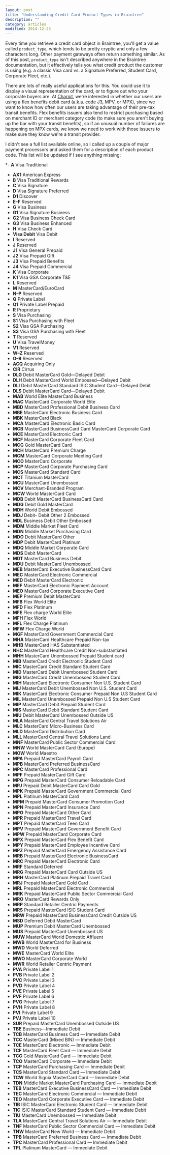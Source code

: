 ```yaml
---
layout: post
title: "Understanding Credit Card Product Types in Braintree"
description: ""
category: articles
modified: 2014-12-23
---
```


Every time you retrieve a credit card object in Braintree, you'll get a value called `product_type`, which tends to be pretty cryptic and only a few characters long. Other payment gateways often return something similar. As of this post, `product_type` isn't described anywhere in the Braintree documentation, but it effectively tells you what credit product the customer is using (e.g. a classic Visa card vs. a Signature Preferred, Student Card, Corporate Fleet, etc.). 

There are lots of really useful applications for this. You could use it to display a visual representation of the card, or to figure out who your corporate buyers are. At [Chariot](https://www.chariotsf.com), we're interested in whether our users are using a flex benefits debit card (a.k.a. code J3, MPV, or MPX), since we want to know how often our users are taking advantage of their pre-tax transit benefits. Flex benefits issuers also tend to restrict purchasing based on merchant ID or merchant category code (to make sure you aren't buying up the bar with your transit benefits), so if an unusual number of failures are happening on MPX cards, we know we need to work with those issuers to make sure they know we're a transit provider.

I didn't see a full list available online, so I called up a couple of major payment processors and asked them for a description of each product code. This list will be updated if I see anything missing:

*- **A** Visa Traditional
- **AX1** American Express
- **B** Visa Traditional Rewards
- **C** Visa Signature
- **D** Visa Signature Preferred
- **D1** Discover
- **E–F** Reserved
- **G** Visa Business
- **G1** Visa Signature Business
- **G2** Visa Business Check Card
- **G3** Visa Business Enhanced
- **H** Visa Check Card
- **Visa Debit** Visa Debit
- **I** Reserved
- **J** Reserved
- **J1** Visa General Prepaid
- **J2** Visa Prepaid Gift
- **J3** Visa Prepaid Benefits
- **J4** Visa Prepaid Commercial
- **K** Visa Corporate
- **K1** Visa GSA Corporate T&E
- **L** Reserved
- **M** MasterCard/EuroCard
- **N–P** Reserved
- **Q** Private Label
- **Q1** Private Label Prepaid
- **R** Proprietary
- **S** Visa Purchasing
- **S1** Visa Purchasing with Fleet
- **S2** Visa GSA Purchasing
- **S3** Visa GSA Purchasing with Fleet
- **T** Reserved
- **U** Visa TravelMoney
- **V1** Reserved
- **W–Z** Reserved
- **O–9** Reserved
- **ACQ** Acquiring Only
- **CIR** Cirrus
- **DLG** Debit MasterCard Gold—Delayed Debit
- **DLH** Debit MasterCard World Embossed—Delayed Debit
- **DLI** Debit MasterCard Standard ISIC Student Card—Delayed Debit
- **DLS** Debit MasterCard Card—Delayed Debit
- **MAB** World Elite MasterCard Business
- **MAC** MasterCard Corporate World Elite
- **MBD** MasterCard Professional Debit Business Card
- **MBE** MasterCard Electronic Business Card
- **MBK** MasterCard Black
- **MCA** MasterCard Electronic Basic Card
- **MCB** MasterCard BusinessCard Card MasterCard Corporate Card
- **MCE** MasterCard Electronic Card
- **MCF** MasterCard Corporate Fleet Card
- **MCG** Gold MasterCard Card
- **MCH** MasterCard Premium Charge
- **MCM** MasterCard Corporate Meeting Card
- **MCO** MasterCard Corporate
- **MCP** MasterCard Corporate Purchasing Card
- **MCS** MasterCard Standard Card
- **MCT** Titanium MasterCard
- **MCU** MasterCard Unembossed
- **MCV** Merchant-Branded Program
- **MCW** World MasterCard Card
- **MDB** Debit MasterCard BusinessCard Card
- **MDG** Debit Gold MasterCard
- **MDH** World Debit Embossed
- **MDJ** Debit- Debit Other 2 Embossed
- **MDL** Business Debit Other Embossed
- **MDM** Middle Market Fleet Card
- **MDN** Middle Market Purchasing Card
- **MDO** Debit MasterCard Other
- **MDP** Debit MasterCard Platinum
- **MDQ** Middle Market Corporate Card
- **MDS** Debit MasterCard
- **MDT** MasterCard Business Debit
- **MDU** Debit MasterCard Unembossed
- **MEB** MasterCard Executive BusinessCard Card
- **MEC** MasterCard Electronic Commercial
- **MED** Debit MasterCard Electronic
- **MEF** MasterCard Electronic Payment Account
- **MEO** MasterCard Corporate Executive Card
- **MEP** Premium Debit MasterCard
- **MFB** Flex World Elite
- **MFD** Flex Platinum
- **MFE** Flex charge World Elite
- **MFH** Flex World
- **MFL** Flex Charge Platinum
- **MFW** Flex Charge World
- **MGF** MasterCard Government Commercial Card
- **MHA** MasterCard Healthcare Prepaid Non-tax
- **MHB** MasterCard HAS Substantiated
- **NHC** MasterCard Healthcare Credit Non-substantiated
- **MHH** MasterCard Unembossed Prepaid Student card
- **MIB** MasterCard Credit Electronic Student Card
- **MIC** MasterCard Credit Standard Student Card
- **MID** MasterCard Debit Unembossed Student Card
- **MIG** MasterCard Credit Umembossed Student Card
- **MIH** MasterCard Electronic Consumer Non U.S. Student Card
- **MIJ** MasterCard Debit Unembossed Non U.S. Student Card
- **MIK** MasterCard Electronic Consumer Prepaid Non U.S Student Card
- **MIL** MasterCard Unembossed Prepaid Non U.S Student Card
- **MIP** MasterCard Debit Prepaid Student Card
- **MIS** MasterCard Debit Standard Student Card
- **MIU** Debit MasterCard Unembossed Outside US
- **MLA** MasterCard Central Travel Solutions Air
- **MLC** MasterCard Micro-Business Card
- **MLD** MasterCard Distribution Card
- **MLL** MasterCard Central Travel Solutions Land
- **MNF** MasterCard Public Sector Commercial Card
- **MNW** World MasterCard Card (Europe)
- **MOW** World Maestro
- **MPA** Prepaid MasterCard Payroll Card
- **MPB** MasterCard Preferred BusinessCard
- **MPC** MasterCard Professional Card
- **MPF** Prepaid MasterCard Gift Card
- **MPG** Prepaid MasterCard Consumer Reloadable Card
- **MPJ** Prepaid Debit MasterCard Card Gold
- **MPK** Prepaid MasterCard Government Commercial Card
- **MPL** Platinum MasterCard Card
- **MPM** Prepaid MasterCard Consumer Promotion Card
- **MPN** Prepaid MasterCard Insurance Card
- **MPO** Prepaid MasterCard Other Card
- **MPR** Prepaid MasterCard Travel Card
- **MPT** Prepaid MasterCard Teen Card
- **MPV** Prepaid MasterCard Government Benefit Card
- **MPW** Prepaid MasterCard Corporate Card
- **MPX** Prepaid MasterCard Flex Benefit Card
- **MPY** Prepaid MasterCard Employee Incentive Card
- **MPZ** Prepaid MasterCard Emergency Assistance Card
- **MRB** Prepaid MasterCard Electronic BusinessCard
- **MRC** Prepaid MasterCard Electronic Card
- **MRF** Standard Deferred
- **MRG** Prepaid MasterCard Card Outside US
- **MRH** MasterCard Platinum Prepaid Travel Card
- **MRJ** Prepaid MasterCard Gold Card
- **MRL** Prepaid MasterCard Electronic Commercial
- **MRK** Prepaid MasterCard Public Sector Commercial Card
- **MRO** MasterCard Rewards Only
- **MRP** Standard Retailer Centric Payments
- **MRS** Prepaid MasterCard ISIC Student Card
- **MRW** Prepaid MasterCard BusinessCard Credit Outside US
- **MSD** Deferred Debit MasterCard
- **MUP** Premium Debit MasterCard Unembossed
- **MUS** Prepaid MasterCard Unembossed US
- **MUW** MasterCard World Domestic Affluent
- **MWB** World MasterCard for Business
- **MWD** World Deferred
- **MWE** MasterCard World Elite
- **MWO** MasterCard Corporate World
- **MWR** World Retailer Centric Payment
- **PVA** Private Label 1
- **PVB** Private Label 2
- **PVC** Private Label 3
- **PVD** Private Label 4
- **PVE** Private Label 5
- **PVF** Private Label 6
- **PVG** Private Label 7
- **PVH** Private Label 8
- **PVI** Private Label 9
- **PVJ** Private Label 10
- **SUR** Prepaid MasterCard Unembossed Outside US
- **TBE** Business—Immediate Debit
- **TCB** MasterCard Business Card — Immediate Debit
- **TCC** MasterCard (Mixed BIN) — Immediate Debit
- **TCE** MasterCard Electronic — Immediate Debit
- **TCF** MasterCard Fleet Card — Immediate Debit
- **TCG** Gold MasterCard Card — Immediate Debit
- **TCO** MasterCard Corporate — Immediate Debit
- **TCP** MasterCard Purchasing Card — Immediate Debit
- **TCS** MasterCard Standard Card — Immediate Debit
- **TCW** World Signia MasterCard Card — Immediate Debit
- **TDN** Middle Market MasterCard Purchasing Card — Immediate Debit
- **TEB** MasterCard Executive BusinessCard Card — Immediate Debit
- **TEC** MasterCard Electronic Commercial — Immediate Debit
- **TEO** MasterCard Corporate Executive Card — Immediate Debit
- **TIB** ISIC MasterCard Electronic Student Card — Immediate Debit
- **TIC** ISIC MasterCard Standard Student Card — Immediate Debit
- **TIU** MasterCard Unembossed — Immediate Debit
- **TLA** MasterCard Central Travel Solutions Air — Immediate Debit
- **TNF** MasterCard Public Sector Commercial Card — Immediate Debit
- **TNW** MasterCard New World — Immediate Debit
- **TPB** MasterCard Preferred Business Card — Immediate Debit
- **TPC** MasterCard Professional Card — Immediate Debit
- **TPL** Platinum MasterCard — Immediate Debit